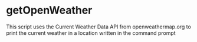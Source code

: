 # getOpenWeather
This script uses the Current Weather Data API from openweathermap.org to print the current weather in a location written in the command prompt

